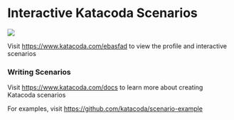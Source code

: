 # Interactive Katacoda Scenarios

[![](http://shields.katacoda.com/katacoda/ebasfad/count.svg)](https://www.katacoda.com/ebasfad "Get your profile on Katacoda.com")

Visit https://www.katacoda.com/ebasfad to view the profile and interactive scenarios

### Writing Scenarios
Visit https://www.katacoda.com/docs to learn more about creating Katacoda scenarios

For examples, visit https://github.com/katacoda/scenario-example
